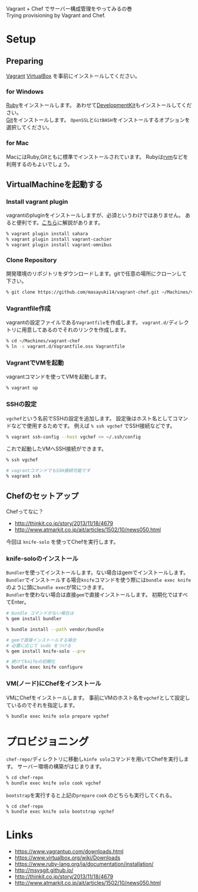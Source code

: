 Vagrant + Chef でサーバー構成管理をやってみるの巻  
Trying provisioning by Vagrant and Chef.

# Setup

## Preparing

[Vagrant](https://www.vagrantup.com/downloads.html)
[VirtualBox](https://www.virtualbox.org/wiki/Downloads) を事前にインストールしてください。  

### for Windows

[Ruby](http://rubyinstaller.org/)をインストールします。
あわせて[DevelopmentKit](http://rubyinstaller.org/downloads/)もインストールしてください。  
[Git](http://msysgit.github.io/)をインストールします。
`OpenSSL`と`GitBASH`をインストールするオプションを選択してください。

### for Mac
MacにはRuby,Gitともに標準でインストールされています。
Rubyは[rvm](https://rvm.io/rvm/install)などを利用するのもよいでしょう。


## VirtualMachineを起動する


### Install vagrant plugin

vagrantのpluginをインストールしますが、必須というわけではありません。
あると便利です。[こちら](http://qiita.com/succi0303/items/e06bca7db5a0c3de96af)に解説があります。

```sh
% vagrant plugin install sahara
% vagrant plugin install vagrant-cachier
% vagrant plugin install vagrant-omnibus
```

### Clone Repository

開発環境のリポジトリをダウンロードします。gitで任意の場所にクローンして下さい。

```sh
% git clone https://github.com/masayuki14/vagrant-chef.git ~/Machines/vagrant-chef
```

### Vagrantfile作成
vagrantの設定ファイルである`Vagrantfile`を作成します。
`vagrant.d/`ディレクトリに用意してあるのでそれのリンクを作成します。

```sh
% cd ~/Machines/vagrant-chef
% ln -s vagrant.d/Vagrantfile.osx Vagrantfile
```

### VagrantでVMを起動

vagrantコマンドを使ってVMを起動します。

```sh
% vagrant up
```

### SSHの設定

`vgchef`という名前でSSHの設定を追加します。
設定後はホスト名としてコマンドなどで使用するためです。
例えば `% ssh vgchef` でSSH接続などです。

```sh
% vagrant ssh-config --host vgchef >> ~/.ssh/config
```

これで起動したVMへSSH接続ができます。

```sh
% ssh vgchef

# vagrantコマンドでもSSH接続可能です
% vagrant ssh
```


## Chefのセットアップ

Chefってなに？

* http://thinkit.co.jp/story/2013/11/18/4679
* http://www.atmarkit.co.jp/ait/articles/1502/10/news050.html

今回は `knife-solo` を使ってChefを実行します。


### knife-soloのインストール

`Bundler`を使ってインストールします。ない場合はgemでインストールします。  
`Bundler`でインストールする場合`knife`コマンドを使う際には`bundle exec knife`のように頭に`bundle exec`が常につきます。  
`Bundler`を使わない場合は直接`gem`で直接インストールします。
初期化ではすべてEnter。

```sh
# bundle コマンドがない場合は
% gem install bundler

% bundle install --path vendor/bundle

# gemで直接インストールする場合
# 必要に応じて sudo をつける
% gem install knife-solo --pre

# 続けてknifeの初期化
% bundle exec knife configure
```

### VM(ノード)にChefをインストール

VMにChefをインストールします。
事前にVMのホスト名を`vgchef`として設定しているのでそれを指定します。

```sh
% bundle exec knife solo prepare vgchef
```

# プロビジョニング

`chef-repo/`ディレクトリに移動し`kinfe solo`コマンドを用いてChefを実行します。
サーバー環境の構築がはじまります。

```sh
% cd chef-repo
% bundle exec knife solo cook vgchef
```

`bootstrap`を実行すると上記の`prepare` `cook` のどちらも実行してくれる。
```
% cd chef-repo
% bundle exec knife solo bootstrap vgchef
```


# Links

* https://www.vagrantup.com/downloads.html
* https://www.virtualbox.org/wiki/Downloads
* https://www.ruby-lang.org/ja/documentation/installation/
* http://msysgit.github.io/
* http://thinkit.co.jp/story/2013/11/18/4679
* http://www.atmarkit.co.jp/ait/articles/1502/10/news050.html
